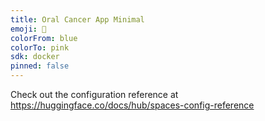 ```yaml
---
title: Oral Cancer App Minimal
emoji: 🚀
colorFrom: blue
colorTo: pink
sdk: docker
pinned: false
---
```


Check out the configuration reference at https://huggingface.co/docs/hub/spaces-config-reference
